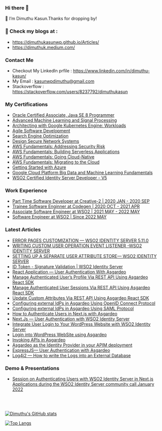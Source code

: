 ### Hi there 👋

🔭 I’m Dimuthu Kasun.Thanks for dropping by!

### 🌱 Check my blogs at :
- https://dimuthukasunwp.github.io/Articles/
- https://dimuthuk.medium.com/

### Contact Me

- Checkout My LinkedIn prfile : https://www.linkedin.com/in/dimuthu-kasun/
- My Email : kasunwpdimuthu@gmail.com
- Stackoverflow : https://stackoverflow.com/users/8237792/dimuthukasun

### My Certifications
    
  - [Oracle Certified Associate, Java SE 8 Programmer](https://www.youracclaim.com/badges/69722c1c-67a9-4c28-9745-c7afe19afeda/linked_in)
  - [Advanced Machine Learning and Signal Processing](https://www.youracclaim.com/badges/5907759a-df48-4453-bae2-3fb37f11023a/linked_in_profile)
  - [Architecting with Google Kubernetes Engine: Workloads](https://www.coursera.org/account/accomplishments/records/39YV6EE83V7R?utm_source=link&utm_medium=certificate&utm_content=cert_image&utm_campaign=sharing_cta&utm_product=course)
  - [Agile Software Development](https://www.coursera.org/account/accomplishments/records/MHEXQMT9SF7N?utm_source=link&utm_medium=certificate&utm_content=cert_image&utm_campaign=sharing_cta&utm_product=course)
  - [Search Engine Optimization](https://www.coursera.org/account/accomplishments/records/F9PLZNW8TTWL?utm_source=link&utm_medium=certificate&utm_content=cert_image&utm_campaign=sharing_cta&utm_product=course)
  - [Design Secure Network Systems](https://www.coursera.org/account/accomplishments/records/LM2VG7DT3XZ4?utm_source=link&utm_medium=certificate&utm_content=cert_image&utm_campaign=sharing_cta&utm_product=course)
  - [AWS Fundamentals: Addressing Security Risk](https://www.coursera.org/account/accomplishments/records/JK7HRGQSWCKZ?utm_source=link&utm_medium=certificate&utm_content=cert_image&utm_campaign=sharing_cta&utm_product=course) 
  - [AWS Fundamentals: Building Serverless Applications](https://www.coursera.org/account/accomplishments/records/KYCMD8ATT42D?utm_source=link&utm_medium=certificate&utm_content=cert_image&utm_campaign=sharing_cta&utm_product=course)
  - [AWS Fundamentals: Going Cloud-Native](https://www.coursera.org/account/accomplishments/records/HT3X39P2RNWK?utm_source=link&utm_medium=certificate&utm_content=cert_image&utm_campaign=sharing_cta&utm_product=course)
  - [AWS Fundamentals: Migrating to the Cloud](https://www.coursera.org/account/accomplishments/records/59ZY7UGBZR7P?utm_source=link&utm_medium=certificate&utm_content=cert_image&utm_campaign=sharing_cta&utm_product=course)
  - [Getting Started with Azure](https://www.coursera.org/account/accomplishments/records/PV22LRA6EHNA?utm_source=link&utm_medium=certificate&utm_content=cert_image&utm_campaign=sharing_cta&utm_product=course)
  - [Google Cloud Platform Big Data and Machine Learning Fundamentals](https://www.coursera.org/account/accomplishments/records/8JSPLP4WRFFT?utm_source=link&utm_medium=certificate&utm_content=cert_image&utm_campaign=sharing_cta&utm_product=course)
  - [WSO2 Certified Identity Server Developer - V5](https://certification.wso2.com/web/certificate/AMDARW)
   

### Work Experience 

 - [Part Time Software Developer at Creative-2 | 2020 JAN - 2020 SEP ](https://www.linkedin.com/company/creative-2/)
 - [Trainee Software Enginner at Codegen | 2020 OCT - 2021 APR ](https://codegen.co.uk/)
 - [Associate Software Engineer at WSO2 | 2021 MAY - 2022 MAY ](https://wso2.com/)
 - [Software Engineer at WSO2 | Since 2022 MAY ](https://wso2.com/)

### Latest Articles

- [ERROR PAGES CUSTOMIZATION — WSO2 IDENTITY SERVER 5.11.0](https://dimuthuk.medium.com/error-pages-customization-wso2-identity-server-5-11-0-b8621a52985a)
- [WRITING CUSTOM USER OPERATION EVENT LISTENER -WSO2 IDENTITY SERVER](https://dimuthuk.medium.com/writing-custom-user-operation-event-listener-wso2-identity-server-5-11-0-7b210c389da5)
- [SETTING UP A SEPARATE USER ATTRIBUTE STORE— WSO2 IDENTITY SERVER](https://dimuthuk.medium.com/attribute-store-configuration-wso2-identity-server-6bbaaaf7be7e)
- [ID Token - Signature Validation | WSO2 Identity Server](https://dimuthuk.medium.com/id-token-signature-validation-wso2-identity-server-3d7d9ae471db)
- [React Application — User Authentication With Asgardeo](https://dimuthuk.medium.com/react-application-user-authentication-with-asgardeo-23e929d2bba8)
- [Manage Authenticated User’s Profile Via REST API Using Asgardeo React SDK](https://dimuthuk.medium.com/invoke-scim-and-session-management-apis-using-asgardeo-auth-react-sdk-d612abf1f4e9)
- [Manage Authenticated User Sessions Via REST API Using Asgardeo React SDK](https://dimuthuk.medium.com/manage-authenticated-user-sessions-via-rest-apis-using-asgardeo-react-sdk-3e43330ce128)
- [Update Custom Attributes Via REST API Using Asgardeo React SDK](https://dimuthuk.medium.com/update-custom-attributes-via-rest-api-using-asgardeo-react-sdk-dcc7605ca7db)
- [Configuring external IdPs in Asgardeo Using OpenID Connect Protocol](https://dimuthuk.medium.com/configuring-external-idps-in-asgardeo-using-openid-connect-protocol-4a0aae83cf09)
- [Configuring external IdPs in Asgardeo Using SAML Protocol](https://dimuthuk.medium.com/configuring-external-idps-in-asgardeo-using-saml-protocol-4784187502b5)
- [How to Authenticate Users in Next.js with Asgardeo](https://dimuthuk.medium.com/user-authentication-in-nextjs-with-asgardeo-using-nextauth-js-76e228b1e582)
- [Next.Js — User Authentication with WSO2 Identity Server](https://dimuthuk.medium.com/next-js-user-authentication-with-wso2-identity-server-683111a4d503)
- [Integrate User Login to Your WordPress Website with WSO2 Identity Server](https://dimuthuk.medium.com/login-into-wordpress-website-with-wso2-identity-server-8f62f1e2a0e1)
- [Login into WordPress WebSite using Asgardeo](https://medium.com/identity-beyond-borders/login-into-wordpress-website-using-asgardeo-e4d2b7e5b37a)
- [Invoking APIs in Asgardeo](https://medium.com/identity-beyond-borders/invoking-apis-in-asgardeo-1592251a2a6b)
- [Asgardeo as the Identity Provider in your APIM deployment](https://dimuthuk.medium.com/asgardeo-as-the-identity-provider-in-your-apim-deployment-51caabbee601)
- [ExpressJS— User Authentication with Asgardeo](https://dimuthuk.medium.com/expressjs-user-authentication-with-asgardeo-39f7c23fe689)
- [Log4j2 — How to write the Logs into an External Database](https://dimuthuk.medium.com/log4j2-how-to-write-the-logs-into-an-external-database-dd7b6e585746)

### Demo & Presentations

- [Session on Authenticating Users with WSO2 Identity Server in Next.js Applications during the WSO2 Identity Server community call January 2022](https://www.youtube.com/watch?v=WiKW-uvdRCw&t=1697s)
<br />
<br />

[![Dimuthu's GitHub stats](https://github-readme-stats.vercel.app/api?username=DimuthuKasunWP&count_private=true&show_icons=true&theme=radical)](https://github.com/anuraghazra/github-readme-stats)

[![Top Langs](https://github-readme-stats.vercel.app/api/top-langs/?username=DimuthuKasunWP&hide=php,css&langs_count=8)](https://github.com/anuraghazra/github-readme-stats)

